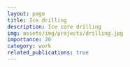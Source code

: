 ```yaml
---
layout: page
title: Ice drilling
description: Ice core drilling
img: assets/img/projects/drilling.jpg
importance: 20
category: work
related_publications: true
---
```


